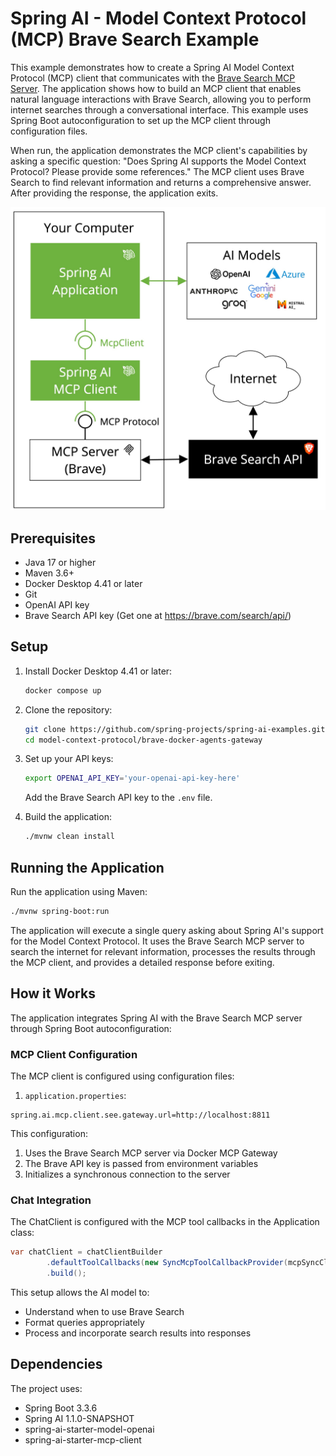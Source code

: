 # Spring AI - Model Context Protocol (MCP) Brave Search Example

This example demonstrates how to create a Spring AI Model Context Protocol (MCP) client that communicates with the [Brave Search MCP Server](https://github.com/modelcontextprotocol/servers/tree/main/src/brave-search). The application shows how to build an MCP client that enables natural language interactions with Brave Search, allowing you to perform internet searches through a conversational interface. This example uses Spring Boot autoconfiguration to set up the MCP client through configuration files.

When run, the application demonstrates the MCP client's capabilities by asking a specific question: "Does Spring AI supports the Model Context Protocol? Please provide some references." The MCP client uses Brave Search to find relevant information and returns a comprehensive answer. After providing the response, the application exits.

<img src="spring-ai-mcp-brave.jpg" width="600"/>

## Prerequisites

- Java 17 or higher
- Maven 3.6+
- Docker Desktop 4.41 or later
- Git
- OpenAI API key
- Brave Search API key (Get one at https://brave.com/search/api/)

## Setup

1. Install Docker Desktop 4.41 or later:
   ```bash
   docker compose up
   ```

2. Clone the repository:
   ```bash
   git clone https://github.com/spring-projects/spring-ai-examples.git
   cd model-context-protocol/brave-docker-agents-gateway
   ```

3. Set up your API keys:
   ```bash
   export OPENAI_API_KEY='your-openai-api-key-here'
   ```
   
    Add the Brave Search API key to the `.env` file.

4. Build the application:
   ```bash
   ./mvnw clean install
   ```

## Running the Application

Run the application using Maven:
```bash
./mvnw spring-boot:run
```

The application will execute a single query asking about Spring AI's support for the Model Context Protocol. It uses the Brave Search MCP server to search the internet for relevant information, processes the results through the MCP client, and provides a detailed response before exiting.

## How it Works

The application integrates Spring AI with the Brave Search MCP server through Spring Boot autoconfiguration:

### MCP Client Configuration

The MCP client is configured using configuration files:

1. `application.properties`:
```properties
spring.ai.mcp.client.see.gateway.url=http://localhost:8811
```

This configuration:
1. Uses the Brave Search MCP server via Docker MCP Gateway
2. The Brave API key is passed from environment variables
3. Initializes a synchronous connection to the server

### Chat Integration

The ChatClient is configured with the MCP tool callbacks in the Application class:

```java
var chatClient = chatClientBuilder
        .defaultToolCallbacks(new SyncMcpToolCallbackProvider(mcpSyncClients))
        .build();
```

This setup allows the AI model to:
- Understand when to use Brave Search
- Format queries appropriately
- Process and incorporate search results into responses

## Dependencies

The project uses:
- Spring Boot 3.3.6
- Spring AI 1.1.0-SNAPSHOT
- spring-ai-starter-model-openai
- spring-ai-starter-mcp-client
